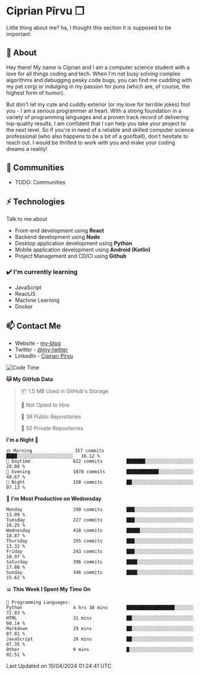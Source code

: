 # Ciprian Pîrvu ❐

Little thing about me? ha, I thought this section it is supposed to be important.

## 🧐 About

Hey there! My name is Ciprian and I am a computer science student with a love for all things coding and tech. When I'm not busy solving complex algorithms and debugging pesky code bugs, you can find me cuddling with my pet corgi or indulging in my passion for puns (which are, of course, the highest form of humor).

But don't let my cute and cuddly exterior (or my love for terrible jokes) fool you - I am a serious programmer at heart. With a strong foundation in a variety of programming languages and a proven track record of delivering top-quality results, I am confident that I can help you take your project to the next level. So if you're in need of a reliable and skilled computer science professional (who also happens to be a bit of a goofball), don't hesitate to reach out. I would be thrilled to work with you and make your coding dreams a reality!

## 👯 Communities

-   TODO: Communities

## ⚡ Technologies

Talk to me about

-   Front-end development using **React**
-   Backend development using **Node**
-   Desktop application development using **Python**
-   Mobile application development using **Android (Kotlin)**
-   Project Management and CD/CI using **Github**

### ✔️ I'm currently learning

-   JavaScript
-   ReactJS
-   Machine Learning
-   Docker

## 📫 Contact Me

-   Website - [my-blog]()
-   Twitter - [@my-twitter]()
-   LinkedIn - [Ciprian Pîrvu](https://www.linkedin.com/in/p%C3%AErvu-ciprian-cristian-4415991b1/)

<!--START_SECTION:waka-->
![Code Time](http://img.shields.io/badge/Code%20Time-1%2C978%20hrs%2034%20mins-blue)

**🐱 My GitHub Data** 

> 📦 1.5 MB Used in GitHub's Storage 
 > 
> 🚫 Not Opted to Hire
 > 
> 📜 38 Public Repositories 
 > 
> 🔑 50 Private Repositories 
 > 
**I'm a Night 🦉** 

```text
🌞 Morning                357 commits         ████░░░░░░░░░░░░░░░░░░░░░   16.12 % 
🌆 Daytime                622 commits         ███████░░░░░░░░░░░░░░░░░░   28.08 % 
🌃 Evening                1078 commits        ████████████░░░░░░░░░░░░░   48.67 % 
🌙 Night                  158 commits         ██░░░░░░░░░░░░░░░░░░░░░░░   07.13 % 
```
📅 **I'm Most Productive on Wednesday** 

```text
Monday                   290 commits         ███░░░░░░░░░░░░░░░░░░░░░░   13.09 % 
Tuesday                  227 commits         ███░░░░░░░░░░░░░░░░░░░░░░   10.25 % 
Wednesday                418 commits         █████░░░░░░░░░░░░░░░░░░░░   18.87 % 
Thursday                 295 commits         ███░░░░░░░░░░░░░░░░░░░░░░   13.32 % 
Friday                   243 commits         ███░░░░░░░░░░░░░░░░░░░░░░   10.97 % 
Saturday                 396 commits         ████░░░░░░░░░░░░░░░░░░░░░   17.88 % 
Sunday                   346 commits         ████░░░░░░░░░░░░░░░░░░░░░   15.62 % 
```


📊 **This Week I Spent My Time On** 

```text
💬 Programming Languages: 
Python                   4 hrs 38 mins       ██████████████████░░░░░░░   72.83 % 
HTML                     31 mins             ██░░░░░░░░░░░░░░░░░░░░░░░   08.14 % 
Markdown                 29 mins             ██░░░░░░░░░░░░░░░░░░░░░░░   07.81 % 
JavaScript               28 mins             ██░░░░░░░░░░░░░░░░░░░░░░░   07.35 % 
Other                    9 mins              █░░░░░░░░░░░░░░░░░░░░░░░░   02.51 % 
```


 Last Updated on 10/04/2024 01:24:41 UTC
<!--END_SECTION:waka-->
